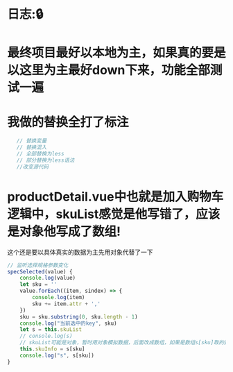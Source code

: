 # 日志::lock:
# 最终项目最好以本地为主，如果真的要是以这里为主最好down下来，功能全部测试一遍

# 我做的替换全打了标注

```js
   // 替换变量
   // 替换混入
   // 全部替换为less
   // 部分替换为less语法
   //改变源代码
```





# productDetail.vue中也就是加入购物车逻辑中，skuList感觉是他写错了，应该是对象他写成了数组!

这个还是要以具体真实的数据为主先用对象代替了一下

```js
// 监听选择规格参数变化
specSelected(value) {
    console.log(value)
    let sku = ''
    value.forEach((item, sindex) => {
        console.log(item)
        sku += item.attr + ','
    })
    sku = sku.substring(0, sku.length - 1)
    console.log("当前选中的key", sku)
    let s = this.skuList
    // console.log(s)
    // skuList可能是对象，暂时用对象模拟数据，后面改成数组，如果是数组s[sku]取的数据是啥??，除非用key：value去模拟数据！
    this.skuInfo = s[sku]
    console.log("s", s[sku])
}
```
